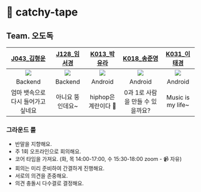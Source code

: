 # 📼 catchy-tape

## Team. 오도독

|[J043_김형운](https://github.com/khw3754)|[J128_임서경](https://github.com/Cutiepazzipozzi)|[K013_박유라](https://github.com/youlalala)|[K018_송준영](https://github.com/HamBP)|[K031_이태경](https://github.com/2taezeat)|
|:---:|:---:|:---:|:---:|:---:|
|<img src="https://github.com/khw3754.png">|<img src="https://github.com/Cutiepazzipozzi.png">|<img src="https://github.com/youlalala.png">|<img src="https://github.com/HamBP.png">|<img src="https://github.com/2taezeat.png">|
|Backend|Backend|Android|Android|Android|
|엄마 뱃속으로 다시 들어가고 싶네요|아니요 뚱인데요~|hiphop은 계란이다 🥚|0과 1로 사람을 만들 수 있을까요?|Music is my life~|

### 그라운드 룰

- 반말을 지향해요.
- 주 1회 오프라인으로 회의해요.
- 코어 타임을 가져요. (화, 목 14:00-17:00, 수 15:30-18:00 zoom - 📹 자유)
- 회의는 미리 준비하여 간결하게 진행해요.
- 서로의 의견을 존중해요.
- 의견 충돌시 다수결로 결정해요.
